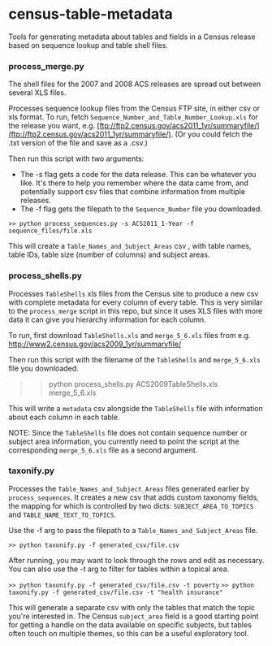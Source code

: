 census-table-metadata
=====================

Tools for generating metadata about tables and fields in a Census release
based on sequence lookup and table shell files.

### process_merge.py ###

The shell files for the 2007 and 2008 ACS releases are spread out between several
XLS files.

Processes sequence lookup files from the Census FTP site, in either csv or xls
format. To run, fetch `Sequence_Number_and_Table_Number_Lookup.xls` for the
release you want, e.g. [ftp://ftp2.census.gov/acs2011_1yr/summaryfile/](ftp://ftp2.census.gov/acs2011_1yr/summaryfile/).
(Or you could fetch the .txt version of the file and save as a .csv.)

Then run this script with two arguments:

- The -s flag gets a code for the data release. This can be whatever you like.
It's there to help you remember where the data came from, and potentially
support csv files that combine information from multiple releases.
- The -f flag gets the filepath to the `Sequence_Number` file you downloaded.

`>> python process_sequences.py -s ACS2011_1-Year -f sequence_files/file.xls`

This will create a `Table_Names_and_Subject_Areas` csv , with table names,
table IDs, table size (number of columns) and subject areas.


### process_shells.py ###

Processes `TableShells` xls files from the Census site to produce a new csv
with complete metadata for every column of every table. This is very similar
to the `process_merge` script in this repo, but since it uses XLS files with
more data it can give you hierarchy information for each column.

To run, first download `TableShells.xls` and `merge_5_6.xls` files from e.g.
http://www2.census.gov/acs2009_1yr/summaryfile/

Then run this script with the filename of the `TableShells` and `merge_5_6.xls`
file you downloaded.

>> python process_shells.py ACS2009TableShells.xls merge_5_6.xls

This will write a `metadata` csv alongside the `TableShells` file with information
about each column in each table.

NOTE: Since the `TableShells` file does not contain sequence number or subject area
information, you currently need to point the script at the corresponding
`merge_5_6.xls` file as a second argument.


### taxonify.py ###

Processes the `Table_Names_and_Subject_Areas` files generated earlier by
`process_sequences`. It creates a new csv that adds custom taxonomy fields,
the mapping for which is controlled by two dicts: `SUBJECT_AREA_TO_TOPICS`
and `TABLE_NAME_TEXT_TO_TOPICS`.

Use the -f arg to pass the filepath to a `Table_Names_and_Subject_Areas` file.

`>> python taxonify.py -f generated_csv/file.csv`

After running, you may want to look through the rows and edit as necessary.
You can also use the -t arg to filter for tables within a topical area.

`>> python taxonify.py -f generated_csv/file.csv -t poverty`
`>> python taxonify.py -f generated_csv/file.csv -t "health insurance"`

This will generate a separate csv with only the tables that match the topic
you're interested in. The Census `subject_area` field is a good starting point
for getting a handle on the data available on specific subjects, but tables
often touch on multiple themes, so this can be a useful exploratory tool.